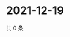 # 2021-12-19

共 0 条

<!-- BEGIN WEIBO -->
<!-- 最后更新时间 Sun Dec 19 2021 19:09:33 GMT+0800 (China Standard Time) -->

<!-- END WEIBO -->
